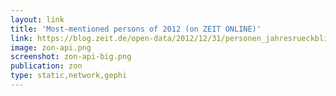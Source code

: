 ```yaml
---
layout: link
title: 'Most-mentioned persons of 2012 (on ZEIT ONLINE)'
link: https://blog.zeit.de/open-data/2012/12/31/personen_jahresrueckblick_2012/
image: zon-api.png
screenshot: zon-api-big.png
publication: zon
type: static,network,gephi
---
```


